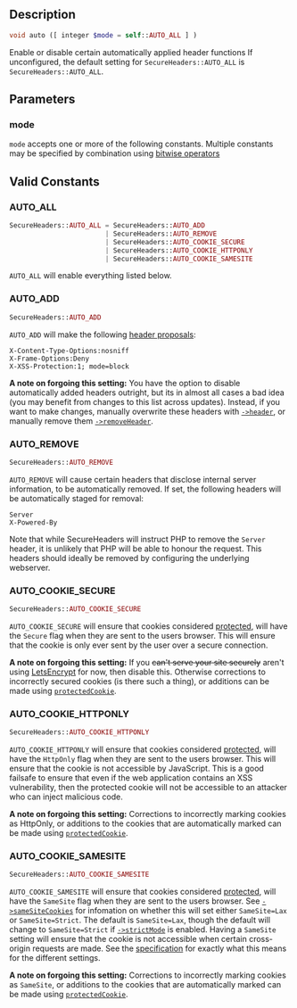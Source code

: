## Description
```php
void auto ([ integer $mode = self::AUTO_ALL ] )
```

Enable or disable certain automatically applied header functions
If unconfigured, the default setting for `SecureHeaders::AUTO_ALL` is
`SecureHeaders::AUTO_ALL`.

## Parameters
### mode
`mode` accepts one or more of the following constants. Multiple
 constants may be specified by combination using
 [bitwise operators](https://secure.php.net/manual/language.operators.bitwise.php)

## Valid Constants
### AUTO_ALL
```php
SecureHeaders::AUTO_ALL = SecureHeaders::AUTO_ADD
                        | SecureHeaders::AUTO_REMOVE
                        | SecureHeaders::AUTO_COOKIE_SECURE
                        | SecureHeaders::AUTO_COOKIE_HTTPONLY
                        | SecureHeaders::AUTO_COOKIE_SAMESITE
```
`AUTO_ALL` will enable everything listed below.

### AUTO_ADD
```php
SecureHeaders::AUTO_ADD
```
`AUTO_ADD` will make the following [header proposals](header-proposals):
```
X-Content-Type-Options:nosniff
X-Frame-Options:Deny
X-XSS-Protection:1; mode=block
```

**A note on forgoing this setting:** You have the option to disable automatically added headers outright, but its in almost all cases a bad idea (you may benefit from changes to this list across updates). Instead, if you want to make changes, manually overwrite these headers with [`->header`](header), or manually remove them [`->removeHeader`](removeHeader).

### AUTO_REMOVE
```php
SecureHeaders::AUTO_REMOVE
```
`AUTO_REMOVE` will cause certain headers that disclose internal server information, to be automatically removed. If set, the following headers will be automatically staged for removal:
```
Server
X-Powered-By
```
Note that while SecureHeaders will instruct PHP to remove the `Server` header, it is unlikely that PHP will be able to honour the request. This headers should ideally be removed by configuring the underlying webserver.

### AUTO_COOKIE_SECURE
```php
SecureHeaders::AUTO_COOKIE_SECURE
```
`AUTO_COOKIE_SECURE` will ensure that cookies considered [protected](protectedCookie), will have the `Secure` flag when they are sent to the users browser. This will ensure that the cookie is only ever sent by the user over a secure connection.

**A note on forgoing this setting:** If you ~~can't serve your site securely~~ aren't using [LetsEncrypt](https://letsencrypt.org/) for now, then disable this. Otherwise corrections to incorrectly secured cookies (is there such a thing), or additions can be made using [`protectedCookie`](protectedCookie).

### AUTO_COOKIE_HTTPONLY
```php
SecureHeaders::AUTO_COOKIE_HTTPONLY
```
`AUTO_COOKIE_HTTPONLY` will ensure that cookies considered [protected](protectedCookie), will have the `HttpOnly` flag when they are sent to the users browser. This will ensure that the cookie is not accessible by JavaScript. This is a good failsafe to ensure that even if the web application contains an XSS vulnerability, then the protected cookie will not be accessible to an attacker who can inject malicious code.

**A note on forgoing this setting:** Corrections to incorrectly marking cookies as HttpOnly, or additions to the cookies that are automatically marked can be made using [`protectedCookie`](protectedCookie).

### AUTO_COOKIE_SAMESITE
```php
SecureHeaders::AUTO_COOKIE_SAMESITE
```
`AUTO_COOKIE_SAMESITE` will ensure that cookies considered [protected](protectedCookie), will have the `SameSite` flag when they are sent to the users browser. See [`->sameSiteCookies`](sameSiteCookies) for infomation on whether this will set either `SameSite=Lax` or `SameSite=Strict`. The default is `SameSite=Lax`, though the default will change to `SameSite=Strict` if [`->strictMode`](strictMode) is enabled. Having a `SameSite` setting will ensure that the cookie is not accessible when certain cross-origin requests are made. See the [specification](https://tools.ietf.org/html/draft-west-first-party-cookies-07#section-4.1) for exactly what this means for the different settings.

**A note on forgoing this setting:** Corrections to incorrectly marking cookies as `SameSite`, or additions to the cookies that are automatically marked can be made using [`protectedCookie`](protectedCookie).